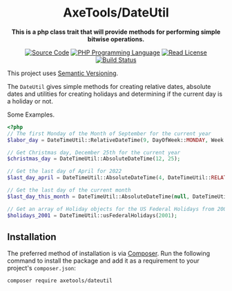<h1 align="center">AxeTools/DateUtil</h1>

<p align="center">
    <strong>This is a php class trait that will provide methods for performing simple bitwise operations.</strong>
</p>

<p align="center">
    <a href="https://github.com/AxeTools/DateUtil"><img src="https://img.shields.io/badge/source-AxeTools/DateUtil-blue.svg?style=flat-square" alt="Source Code"></a>
    <a href="https://php.net"><img src="https://img.shields.io/packagist/php-v/AxeTools/DateUtil.svg?style=flat-square&colorB=%238892BF" alt="PHP Programming Language"></a>
    <a href="https://github.com/AxeTools/DateUtil/blob/1.x/LICENSE"><img src="https://img.shields.
io/packagist/l/AxeTools/DateUtil.svg?style=flat-square&colorB=darkcyan" alt="Read License"></a>
    <a href="https://github.com/AxeTools/DateUtil/actions/workflows/php.yml"><img src="https://img.shields.io/github/actions/workflow/status/AxeTools/DateUtil/php.yml?branch=1.x&logo=github&style=flat-square" alt="Build Status"></a>
</p>

This project uses [Semantic Versioning][].

The `DateUtil` gives simple methods for creating relative dates, absolute dates and utilities for creating holidays and determining if the current day is a holiday or not.

Some Examples.

```php
<?php
// The first Monday of the Month of September for the current year
$labor_day = DateTimeUtil::RelativeDateTime(9, DayOfWeek::MONDAY, Week::FIRST);

// Get Christmas day, December 25th for the current year
$christmas_day = DateTimeUtil::AbsoluteDateTime(12, 25);

// Get the last day of April for 2022
$last_day_april = DateTimeUtil::AbsoluteDateTime(4, DateTimeUtil::RELATIVE_LAST_DAY);

// Get the last day of the current month
$last_day_this_month = DateTimeUtil::AbsoluteDateTime(null, DateTimeUtil::RELATIVE_LAST_DAY);

// Get an array of Holiday objects for the US Federal Holidays from 2001
$holidays_2001 = DateTimeUtil::usFederalHolidays(2001);
```

## Installation

The preferred method of installation is via [Composer][]. Run the following command to install the package and add it as
a requirement to your project's `composer.json`:

```bash
composer require axetools/dateutil
```

[composer]: http://getcomposer.org/
[semantic versioning]: https://semver.org/spec/v2.0.0.html
[bitwise operators]: https://www.php.net/manual/en/language.operators.bitwise.php
